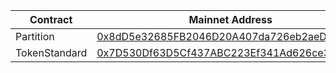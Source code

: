 | Contract | Mainnet Address |
| ----------- | ----------- |
| Partition | [0x8dD5e32685FB2046D20A407da726eb2aeDB1ab64](https://etherscan.io/address/0x8dD5e32685FB2046D20A407da726eb2aeDB1ab64) |
| TokenStandard | [0x7D530Df63D5Cf437ABC223Ef341Ad626ce3D21B2](https://etherscan.io/address/0x7D530Df63D5Cf437ABC223Ef341Ad626ce3D21B2) |
